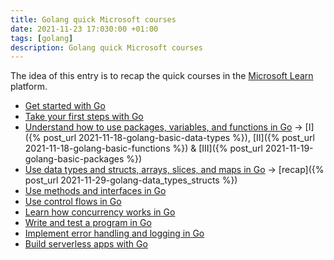 ```yaml
---
title: Golang quick Microsoft courses
date: 2021-11-23 17:030:00 +01:00
tags: [golang]
description: Golang quick Microsoft courses
---
```



The idea of this entry is to recap the quick courses in the [Microsoft Learn](https://docs.microsoft.com/en-us/learn/) platform.

- [Get started with Go](https://docs.microsoft.com/en-us/learn/modules/go-get-started/)
- [Take your first steps with Go](https://docs.microsoft.com/en-us/learn/paths/go-first-steps/)
- [Understand how to use packages, variables, and functions in Go](https://docs.microsoft.com/en-us/learn/modules/go-variables-functions-packages/) -> [I]({% post_url 2021-11-18-golang-basic-data-types %}), [II]({% post_url 2021-11-18-golang-basic-functions %}) & [III]({% post_url 2021-11-19-golang-basic-packages %})
- [Use data types and structs, arrays, slices, and maps in Go](https://docs.microsoft.com/en-us/learn/modules/go-data-types/) -> [recap]({% post_url 2021-11-29-golang-data_types_structs %})
- [Use methods and interfaces in Go](https://docs.microsoft.com/en-us/learn/modules/go-methods-interfaces/)
- [Use control flows in Go](https://docs.microsoft.com/en-us/learn/modules/go-control-flow/)
- [Learn how concurrency works in Go](https://docs.microsoft.com/en-us/learn/modules/go-concurrency/)
- [Write and test a program in Go](https://docs.microsoft.com/en-us/learn/modules/go-write-test-program/)
- [Implement error handling and logging in Go](https://docs.microsoft.com/en-us/learn/modules/go-errors-logs/)
- [Build serverless apps with Go](https://docs.microsoft.com/en-us/learn/modules/serverless-go/)


